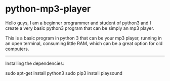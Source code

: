 # python-mp3-player

Hello guys, I am a beginner programmer and student of python3 and I create a very basic python3 program that can be simply an mp3 player.

This is a basic program in python 3 that can be your mp3 player, running in an open terminal, consuming little RAM, which can be a great option for old computers.


--------------------------------------------------------------------------------------------------------------------------------

Installing the dependencies:

sudo apt-get install python3
sudo pip3 install playsound




